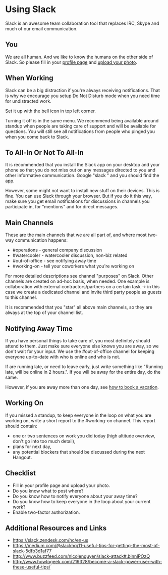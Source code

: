 # Using Slack

Slack is an awesome team collaboration tool that replaces IRC, Skype and much of our email communication.

## You

We are all human. And we like to know the humans on the other side of Slack. So please fill in your [profile page](https://niteo.slack.com/account/profile) and [upload your photo](https://niteoco.slack.com/account/photo).

## When Working

Slack can be a big distraction if you're always receiving notifications. That is why we encourage you setup Do Not Disturb mode when you need time for undistracted work.

Set it up with the bell icon in top left corner.

Turning it off is in the same menu. We recommend being available around standup when people are taking care of support and will be available for questions. You will still see all notifications from people who pinged you when you come back to Slack.

## To All-In Or Not To All-In

It is recommended that you install the Slack app on your desktop and your phone so that you do not miss out on any messages directed to you and other informative communication. Google "slack <your platform>" and you should find the app.

However, some might not want to install new stuff on their devices. This is fine. You can use Slack through your browser. But if you do it this way, make sure you get email notifications for discussions in channels you participate in, for "mentions" and for direct messages.

## Main Channels

These are the main channels that we are all part of, and where most two-way communication happens:

* #operations - general company discussion
* #watercooler - watercooler discussion, non-biz related
* #out-of-office - see notifying away time
* #working-on - tell your coworkers what you're working on

For more detailed descriptions see channel "purposes" on Slack. Other channels are created on ad-hoc basis, when needed. One example is collaboration with external contractors/partners on a certain task -> in this case we create a dedicated channel and invite third party people as guests to this channel.

It is recommended that you "star" all above main channels, so they are always at the top of your channel list.


## Notifying Away Time 

If you have personal things to take care of, you most definitely should attend to them. Just make sure everyone else knows you are away, so we don't wait for your input. We use the #out-of-office channel for keeping everyone up-to-date with who is online and who is not.

If are running late, or need to leave early, just write something like "Running late, will be online in 2 hours.". If you will be away for the entire day, do the same.

However, if you are away more than one day, see [how to book a vacation](https://github.com/niteoweb/handbook/blob/master/benefits.md#booking-vacation).

## Working On

If you missed a standup, to keep everyone in the loop on what you are working on, write a short report to the #working-on channel. This report should contain:

* one or two sentences on work you did today (high altitude overview, don't go into too much detail),
* plans for next day,
* any potential blockers that should be discussed during the next Hangout.

## Checklist

* Fill in your profile page and upload your photo.
* Do you know what to post where? 
* Do you know how to notify everyone about your away time?
* Do you know how to keep everyone in the loop about your current work?
* Enable two-factor authorization.

## Additional Resources and Links

* https://slack.zendesk.com/hc/en-us
* https://medium.com/@slackhq/11-useful-tips-for-getting-the-most-of-slack-5dfb3d1af77
* http://www.buzzfeed.com/nicolenguyen/slack-attack#.binnlPOzQ
* http://www.howtogeek.com/219328/become-a-slack-power-user-with-these-useful-tips/
